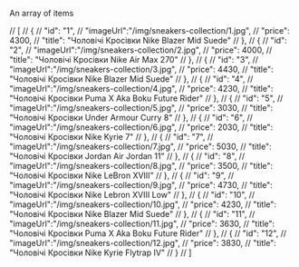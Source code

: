 An array of items

// [
// {
// "id": "1",
// "imageUrl":"/img/sneakers-collection/1.jpg",
// "price": 4300,
// "title": "Чоловічі Кросівки Nike Blazer Mid Suede"
// },
// {
// "id": "2",
// "imageUrl":"/img/sneakers-collection/2.jpg",
// "price": 4000,
// "title": "Чоловічі Кросівки Nike Air Max 270"
// },
// {
// "id": "3",
// "imageUrl":"/img/sneakers-collection/3.jpg",
// "price": 4430,
// "title": "Чоловічі Кросівки Nike Blazer Mid Suede"
// },
// {
// "id": "4",
// "imageUrl":"/img/sneakers-collection/4.jpg",
// "price": 4230,
// "title": "Чоловічі Кросівки Puma X Aka Boku Future Rider"
// },
// {
// "id": "5",
// "imageUrl":"/img/sneakers-collection/5.jpg",
// "price": 3030,
// "title": "Чоловічі Кросівки Under Armour Curry 8"
// },
// {
// "id": "6",
// "imageUrl":"/img/sneakers-collection/6.jpg",
// "price": 2030,
// "title": "Чоловічі Кросівки Nike Kyrie 7"
// },
// {
// "id": "7",
// "imageUrl":"/img/sneakers-collection/7.jpg",
// "price": 5030,
// "title": "Чоловічі Кросівки Jordan Air Jordan 11"
// },
// {
// "id": "8",
// "imageUrl":"/img/sneakers-collection/8.jpg",
// "price": 3500,
// "title": "Чоловічі Кросівки Nike LeBron XVIII"
// },
// {
// "id": "9",
// "imageUrl":"/img/sneakers-collection/9.jpg",
// "price": 4730,
// "title": "Чоловічі Кросівки Nike Lebron XVIII Low"
// },
// {
// "id": "10",
// "imageUrl":"/img/sneakers-collection/10.jpg",
// "price": 4230,
// "title": "Чоловічі Кросівки Nike Blazer Mid Suede"
// },
// {
// "id": "11",
// "imageUrl":"/img/sneakers-collection/11.jpg",
// "price": 3630,
// "title": "Чоловічі Кросівки Puma X Aka Boku Future Rider"
// },
// {
// "id": "12",
// "imageUrl":"/img/sneakers-collection/12.jpg",
// "price": 3830,
// "title": "Чоловічі Кросівки Nike Kyrie Flytrap IV"
// }
// ]
